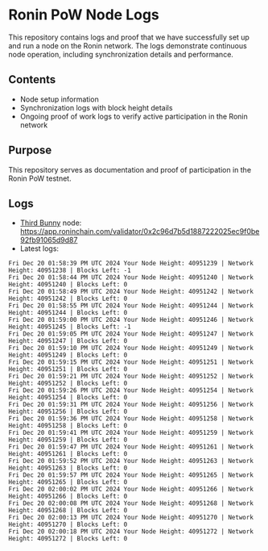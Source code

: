 # Ronin PoW Node Logs

This repository contains logs and proof that we have successfully set up and run a node on the Ronin network. The logs demonstrate continuous node operation, including synchronization details and performance.

## Contents

- Node setup information
- Synchronization logs with block height details
- Ongoing proof of work logs to verify active participation in the Ronin network

## Purpose

This repository serves as documentation and proof of participation in the Ronin PoW testnet.

## Logs

- [Third Bunny](https://thirdbunny.xyz/) node: https://app.roninchain.com/validator/0x2c96d7b5d1887222025ec9f0be92fb91065d9d87
- Latest logs:
```
Fri Dec 20 01:58:39 PM UTC 2024 Your Node Height: 40951239 | Network Height: 40951238 | Blocks Left: -1
Fri Dec 20 01:58:44 PM UTC 2024 Your Node Height: 40951240 | Network Height: 40951240 | Blocks Left: 0
Fri Dec 20 01:58:49 PM UTC 2024 Your Node Height: 40951242 | Network Height: 40951242 | Blocks Left: 0
Fri Dec 20 01:58:55 PM UTC 2024 Your Node Height: 40951244 | Network Height: 40951244 | Blocks Left: 0
Fri Dec 20 01:59:00 PM UTC 2024 Your Node Height: 40951246 | Network Height: 40951245 | Blocks Left: -1
Fri Dec 20 01:59:05 PM UTC 2024 Your Node Height: 40951247 | Network Height: 40951247 | Blocks Left: 0
Fri Dec 20 01:59:10 PM UTC 2024 Your Node Height: 40951249 | Network Height: 40951249 | Blocks Left: 0
Fri Dec 20 01:59:15 PM UTC 2024 Your Node Height: 40951251 | Network Height: 40951251 | Blocks Left: 0
Fri Dec 20 01:59:21 PM UTC 2024 Your Node Height: 40951252 | Network Height: 40951252 | Blocks Left: 0
Fri Dec 20 01:59:26 PM UTC 2024 Your Node Height: 40951254 | Network Height: 40951254 | Blocks Left: 0
Fri Dec 20 01:59:31 PM UTC 2024 Your Node Height: 40951256 | Network Height: 40951256 | Blocks Left: 0
Fri Dec 20 01:59:36 PM UTC 2024 Your Node Height: 40951258 | Network Height: 40951258 | Blocks Left: 0
Fri Dec 20 01:59:41 PM UTC 2024 Your Node Height: 40951259 | Network Height: 40951259 | Blocks Left: 0
Fri Dec 20 01:59:47 PM UTC 2024 Your Node Height: 40951261 | Network Height: 40951261 | Blocks Left: 0
Fri Dec 20 01:59:52 PM UTC 2024 Your Node Height: 40951263 | Network Height: 40951263 | Blocks Left: 0
Fri Dec 20 01:59:57 PM UTC 2024 Your Node Height: 40951265 | Network Height: 40951265 | Blocks Left: 0
Fri Dec 20 02:00:02 PM UTC 2024 Your Node Height: 40951266 | Network Height: 40951266 | Blocks Left: 0
Fri Dec 20 02:00:08 PM UTC 2024 Your Node Height: 40951268 | Network Height: 40951268 | Blocks Left: 0
Fri Dec 20 02:00:13 PM UTC 2024 Your Node Height: 40951270 | Network Height: 40951270 | Blocks Left: 0
Fri Dec 20 02:00:18 PM UTC 2024 Your Node Height: 40951272 | Network Height: 40951272 | Blocks Left: 0
```

